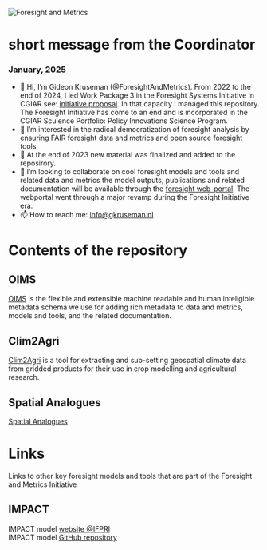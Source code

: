 ![Foresight and Metrics](https://github.com/ForesightInitiative/.github/assets/14908724/1ad1614a-8045-43cd-af55-f32b3a64c523)
# short message from the Coordinator

### January, 2025
- 👋 Hi, I’m Gideon Kruseman (@ForesightAndMetrics). From 2022 to the end of 2024, I led Work Package 3 in the Foresight Systems Initiative in CGIAR see: [initiative proposal](https://www.cgiar.org/initiative/24-foresight-and-metrics-to-accelerate-inclusive-and-sustainable-agrifood-system-transformation/). In that capacity I managed this repository. The Foresight Initiative has come to an end and is incorporated in the CGIAR Scuience Portfolio: Policy Innovations Science Program. 
- 👀 I’m interested in the radical democratization of foresight analysis by ensuring FAIR foresight data and metrics and open source foresight tools
- 🌱 At the end of 2023 new material was finalized and added to the reposirory.
- 💞️ I’m looking to collaborate on cool foresight models and tools and related data and metrics the model outputs, publications and related documentation will be available through the [foresight web-portal](https://foresight.cgiar.org/). The webportal went through a major revamp during the Foresight Initiative era.
- 📫 How to reach me: info@gkruseman.nl

# Contents of the repository
## OIMS
[OIMS](https://github.com/ForesightInitiative/OIMS) is the flexible and extensible machine readable and human inteligible metadata schema we use for adding rich metadata to data and metrics, models and tools, and the related documentation. 

<!---
## ADAM
The purpose of [ADAM](https://github.com/ForesightAndMetrics/ADAM) is to bring together tools and models that use a variety of data from many sources to support policy and investment decision making. 

Foresight and Metrics for the Transformation of Food Land and Water Systems
--->

## Clim2Agri
[Clim2Agri](https://github.com/ForesightInitiative/clim2agri) is a tool for extracting and sub-setting geospatial climate data from gridded products for their use in crop modelling and agricultural research.


## Spatial Analogues
[Spatial Analogues](https://github.com/ForesightInitiative/SpatialAnalogues)
# Links
Links to other key foresight models and tools that are part of the Foresight and Metrics Initiative 

## IMPACT
IMPACT model [website @IFPRI](https://www.ifpri.org/project/ifpri-impact-model) \
IMPACT model [GitHub repository](https://github.com/IFPRI/IMPACT)


<!---
ForesightAndMetrics/ForesightAndMetrics is a ✨ special ✨ repository because its `README.md` (this file) appears on your GitHub profile.
You can click the Preview link to take a look at your changes.
--->
